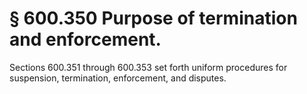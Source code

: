# § 600.350   Purpose of termination and enforcement.

Sections 600.351 through 600.353 set forth uniform procedures for suspension, termination, enforcement, and disputes.




